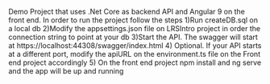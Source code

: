 Demo Project that uses .Net Core as backend API and Angular 9 on the front end.
In order to run the project follow the steps
1)Run createDB.sql on a local db
2)Modify the appsettings.json file on LRSIntro project in order the connection string to point at your db
3)Start the API. The swagger will start at https://localhost:44308/swagger/index.html
4) Optional. If your API starts at a different port, modify the apiURL on the environment.ts file on the Front end project accordingly
5) On the front end project npm install and ng serve and the app will be up and running
